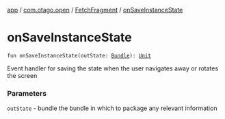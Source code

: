 [app](../../index.md) / [com.otago.open](../index.md) / [FetchFragment](index.md) / [onSaveInstanceState](./on-save-instance-state.md)

# onSaveInstanceState

`fun onSaveInstanceState(outState: `[`Bundle`](https://developer.android.com/reference/android/os/Bundle.html)`): `[`Unit`](https://kotlinlang.org/api/latest/jvm/stdlib/kotlin/-unit/index.html)

Event handler for saving the state when the user navigates away or rotates the screen

### Parameters

`outState` - bundle the bundle in which to package any relevant information